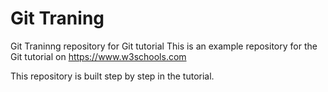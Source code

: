 # Git Traning
Git Traninng repository for Git tutorial
This is an example repository for the Git tutorial on https://www.w3schools.com

This repository is built step by step in the tutorial.